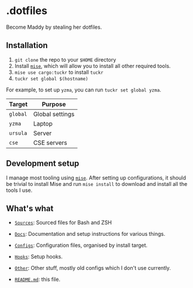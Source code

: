 # .dotfiles

Become Maddy by stealing her dotfiles.

## Installation

1. `git clone` the repo to your `$HOME` directory
2. Install [`mise`](https://mise.jdx.dev/), which will allow you to install all
   other required tools.
3. `mise use cargo:tuckr` to install `tuckr`
4. `tuckr set global $(hostname)`

For example, to set up `yzma`, you can run `tuckr set global yzma`.

| Target   | Purpose         |
| -------- | --------------- |
| `global` | Global settings |
| `yzma`   | Laptop          |
| `ursula` | Server          |
| `cse`    | CSE servers     |

## Development setup

I manage most tooling using [`mise`](https://mise.jdx.dev/). After setting up
configurations, it should be trivial to install Mise and run `mise install` to download and install all the tools I use.

## What's what

* [`Sources`](./Sources): Sourced files for Bash and ZSH

* [`Docs`](./Docs): Documentation and setup instructions for various things.

* [`Configs`](./Configs): Configuration files, organised by install target.

* [`Hooks`](./Hooks): Setup hooks.

* [`Other`](./Other): Other stuff, mostly old configs which I don't use
  currently.

* [`README.md`](./README.md): this file.
